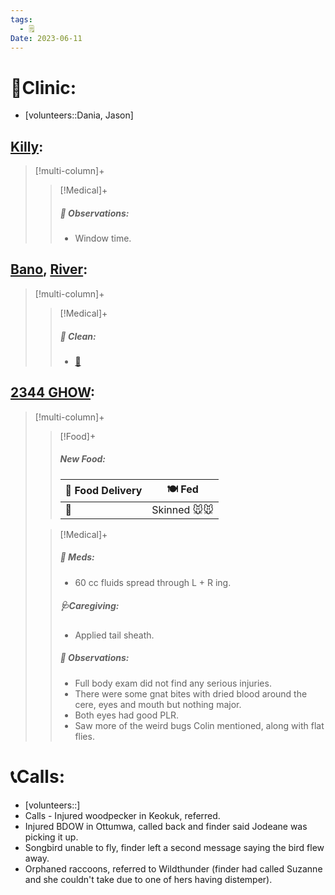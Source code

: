 ```yaml
---
tags:
  - 🗒️
Date: 2023-06-11
---
```


# 🏥Clinic:
- [volunteers::Dania, Jason]

## [Killy](../RARE%20Birds/Ed%20Birds/Killy.md):
> [!multi-column]+
>
>> [!Medical]+
>> ##### 🔭 Observations:
>> - Window time.

## [Bano](../RARE%20Birds/Ed%20Birds/Bano.md), [River](../RARE%20Birds/Ed%20Birds/River.md):
> [!multi-column]+
>
>> [!Medical]+
>>##### 🫧 Clean:
>> - [🧽](../Admin/Codes/Scrubbed%20cage.md)
>>

## [2344 GHOW](../RARE%20Birds/2344%20GHOW.md):
> [!multi-column]+
>
>> [!Food]+
>> ##### New Food:
>> |🚚 Food Delivery| 🍽️ Fed|
>> |---|---|
>>|🫱|Skinned 🐭🐭
>
>> [!Medical]+
>> ##### 💊 Meds:
>> - 60 cc fluids spread through L + R ing.
>>
>> ##### 🩺Caregiving:
>> - Applied tail sheath.
>>
>> ##### 🔭 Observations:
>> - Full body exam did not find any serious injuries.
>> - There were some gnat bites with dried blood around the cere, eyes and mouth but nothing major.
>> - Both eyes had good PLR.
>> - Saw more of the weird bugs Colin mentioned, along with flat flies.

# 📞Calls:
- [volunteers::]
- Calls - Injured woodpecker in Keokuk, referred.
- Injured BDOW in Ottumwa, called back and finder said Jodeane was picking it up.
- Songbird unable to fly, finder left a second message saying the bird flew away.
- Orphaned raccoons, referred to Wildthunder (finder had called Suzanne and she couldn't take due to one of hers having distemper).